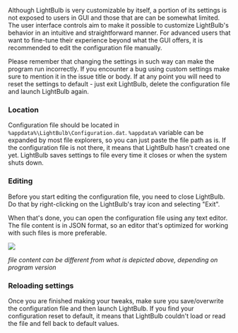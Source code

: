 Although LightBulb is very customizable by itself, a portion of its settings is not exposed to users in GUI and those that are can be somewhat limited. The user interface controls aim to make it possible to customize LightBulb's behavior in an intuitive and straightforward manner. For advanced users that want to fine-tune their experience beyond what the GUI offers, it is recommended to edit the configuration file manually.

Please remember that changing the settings in such way can make the program run incorrectly. If you encounter a bug using custom settings make sure to mention it in the issue title or body. If at any point you will need to reset the settings to default - just exit LightBulb, delete the configuration file and launch LightBulb again.

### Location

Configuration file should be located in `%appdata%\LightBulb\Configuration.dat`. `%appdata%` variable can be expanded by most file explorers, so you can just paste the file path as is. If the configuration file is not there, it means that LightBulb hasn't created one yet. LightBulb saves settings to file every time it closes or when the system shuts down.

### Editing

Before you start editing the configuration file, you need to close LightBulb. Do that by right-clicking on the LightBulb's  tray icon and selecting "Exit".

When that's done, you can open the configuration file using any text editor. The file content is in JSON format, so an editor that's optimized for working with such files is more preferable.

![](https://i.imgur.com/aYqwKCE.png)

*file content can be different from what is depicted above, depending on program version*


### Reloading settings

Once you are finished making your tweaks, make sure you save/overwrite the configuration file and then launch LightBulb. If you find your configuration reset to default, it means that LightBulb couldn't load or read the file and fell back to default values.